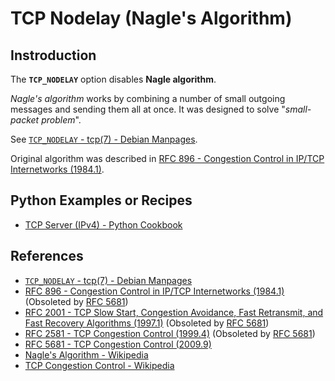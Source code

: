 # TCP Nodelay (Nagle's Algorithm)

## Instroduction

The **`TCP_NODELAY`** option disables **Nagle algorithm**.

*Nagle's algorithm* works by combining a number of small outgoing messages
and sending them all at once. It was designed to solve "*small-packet problem*".

See [`TCP_NODELAY` - tcp(7) - Debian Manpages](https://manpages.debian.org/bookworm/manpages/tcp.7.en.html#TCP_NODELAY).

Original algorithm was described in [RFC 896 - Congestion Control in IP/TCP Internetworks (1984.1)](https://www.rfc-editor.org/rfc/rfc896).

## Python Examples or Recipes

- [TCP Server (IPv4) - Python Cookbook](https://lucas-six.github.io/python-cookbook/cookbook/core/net/tcp_server_ipv4)

## References

<!-- markdownlint-disable line-length -->

- [`TCP_NODELAY` - tcp(7) - Debian Manpages](https://manpages.debian.org/bookworm/manpages/tcp.7.en.html#TCP_NODELAY)
- [RFC 896 - Congestion Control in IP/TCP Internetworks (1984.1)](https://www.rfc-editor.org/rfc/rfc896) (Obsoleted by [RFC 5681](https://www.rfc-editor.org/rfc/rfc5681))
- [RFC 2001 - TCP Slow Start, Congestion Avoidance, Fast Retransmit, and Fast Recovery Algorithms (1997.1)](https://www.rfc-editor.org/rfc/rfc2001) (Obsoleted by [RFC 5681](https://www.rfc-editor.org/rfc/rfc5681))
- [RFC 2581 - TCP Congestion Control (1999.4)](https://www.rfc-editor.org/rfc/rfc2581) (Obsoleted by [RFC 5681](https://www.rfc-editor.org/rfc/rfc5681))
- [RFC 5681 - TCP Congestion Control (2009.9)](https://www.rfc-editor.org/rfc/rfc5681)
- [Nagle's Algorithm - Wikipedia](https://en.wikipedia.org/wiki/Nagle%27s_algorithm)
- [TCP Congestion Control - Wikipedia](https://en.wikipedia.org/wiki/TCP_congestion_avoidance_algorithm)

<!-- markdownlint-enable line-length -->

